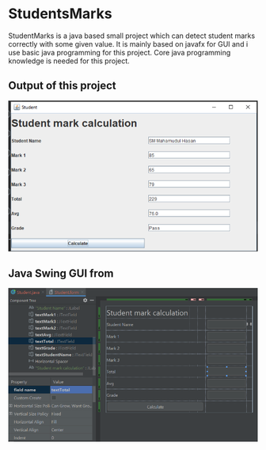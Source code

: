 # StudentsMarks

StudentMarks is a java based small project which can detect student marks correctly with some given value. It is mainly based on javafx for GUI and i use basic java programming for this project. 
Core java programming knowledge is needed for this project. 

## Output of this project 
![alt text](https://github.com/hasansust32/StudentsMarks/blob/master/grade%20output.PNG)


## Java Swing GUI from 
![alt text](https://github.com/hasansust32/StudentsMarks/blob/master/studentForm.PNG)

